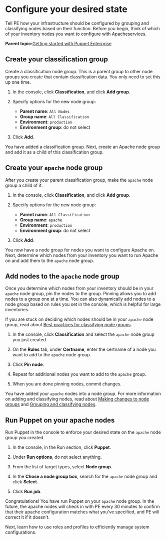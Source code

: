 # Configure your desired state

Tell PE how your infrastructure should be configured by grouping and classifying nodes based on their function. Before you begin, think of which of your inventory nodes you want to configure with Apacheservices.

**Parent topic:**[Getting started with Puppet Enterprise](getting_started_pe_overview.md)

## Create your classification group

Create a classification node group. This is a parent group to other node groups you create that contain classification data. You only need to set this up one time.

1.  In the console, click **Classification**, and click **Add group**.

2.  Specify options for the new node group:

    -   **Parent name**: `All Nodes`
    -   **Group name**: `All Classification`
    -   **Environment**: `production`
    -   **Environment group**: do not select
3.  Click **Add**.


You have added a classification group. Next, create an Apache node group and add it as a child of this classification group.

## Create your `apache` node group

After you create your parent classification group, make the `apache` node group a child of it.

1.  In the console, click **Classification**, and click **Add group**.

2.  Specify options for the new node group:

    -   **Parent name**: `All Classification`
    -   **Group name**: `apache`
    -   **Environment**: `production`
    -   **Environment group**: do not select
3.  Click **Add**.


You now have a node group for nodes you want to configure Apache on. Next, determine which nodes from your inventory you want to run Apache on and add them to the `apache` node group.

## Add nodes to the `apache` node group

Once you determine which nodes from your inventory should be in your `apache` node group, pin the nodes to the group. Pinning allows you to add nodes to a group one at a time. You can also dynamically add nodes to a node group based on rules you set in the console, which is helpful for large inventories.

If you are stuck on deciding which nodes should be in your `apache` node group, read about [Best practices for classifying node groups](grouping_and_classifying_nodes.md#).

1.  In the console, click **Classification** and select the `apache` node group you just created.

2.  On the **Rules** tab, under **Certname**, enter the certname of a node you want to add to the `apache` node group.

3.  Click **Pin node**.

4.  Repeat for additional nodes you want to add to the `apache` group.

5.  When you are done pinning nodes, commit changes.


You have added your `apache` nodes into a node group. For more information on adding and classifying nodes, read about [Making changes to node groups](making_changes_to_node_groups.md#) and [Grouping and classifying nodes](grouping_and_classifying_nodes.md#).

## Run Puppet on your apache nodes

Run Puppet in the console to enforce your desired state on the `apache` node group you created.

1.  In the console, in the Run section, click **Puppet**. 

2.  Under **Run options**, do not select anything.

3.  From the list of target types, select **Node group**.

4.  In the **Chose a node group box**, search for the `apache` node group and click **Select**.

5.  Click **Run job**.


Congratulations! You have run Puppet on your `apache` node group. In the future, the apache nodes will check in with PE every 30 minutes to confirm that their apache configuration matches what you've specified, and PE will correct it if it doesn't.

Next, learn how to use roles and profiles to efficiently manage system configurations.


